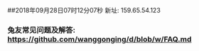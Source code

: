 ##2018年09月28日07时12分07秒 新址: 159.65.54.123
### 兔友常见问题及解答: https://github.com/wanggonging/d/blob/w/FAQ.md
